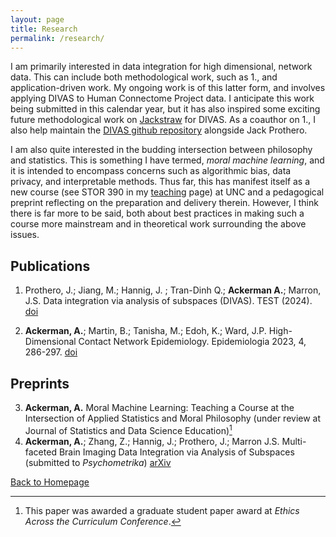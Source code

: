 ```yaml
---
layout: page
title: Research
permalink: /research/
---
```


I am primarily interested in data integration for high dimensional, network data.  This can include both methodological work, such as 1., and application-driven work.  My ongoing work is of this latter form, and involves applying DIVAS to Human Connectome Project data.  I anticipate this work being submitted in this calendar year, but it has also inspired some exciting future methodological work on
[Jackstraw](https://www.sciencedirect.com/science/article/abs/pii/S0167947322002298) for DIVAS.  As a coauthor on 1., I also help maintain the [DIVAS github repository](https://github.com/atacker22dw/DIVAS2021) alongside Jack Prothero.

I am also quite interested in the budding intersection between philosophy and statistics.  This is something I have termed, *moral machine learning*, and it is intended to encompass concerns such as algorithmic bias, data privacy, and interpretable methods.  Thus far, this has manifest itself as a new course (see STOR 390 in my [teaching](teaching.md) page) at UNC and a pedagogical preprint reflecting on the preparation and delivery therein.  However, I think there is far more to be said, both about best practices in making such a course more mainstream and in theoretical work surrounding the above issues. 



## Publications

1.	Prothero, J.;  Jiang, M.;  Hannig, J. ; Tran-Dinh Q.; **Ackerman A.**;  Marron, J.S.  Data integration via analysis of subspaces (DIVAS). TEST (2024). [doi](https://doi.org/10.1007/s11749-024-00923-z)

2. **Ackerman, A.**; Martin, B.; Tanisha, M.; Edoh, K.; Ward, J.P. High-Dimensional Contact Network Epidemiology. Epidemiologia 2023, 4, 286-297. [doi](https://doi.org/10.3390/epidemiologia4030029)


## Preprints

3.	**Ackerman, A.** Moral Machine Learning: Teaching a Course at the Intersection of Applied Statistics and Moral Philosophy (under review at Journal of Statistics and Data Science Education)[^1]
4.	**Ackerman, A.**; Zhang, Z.; Hannig, J.; Prothero, J.; Marron J.S. Multi-faceted Brain Imaging Data Integration via Analysis of Subspaces (submitted to *Psychometrika*) [arXiv](https://arxiv.org/abs/2408.16791)

[^1]: This paper was awarded a graduate student paper award at *Ethics Across the Curriculum Conference*. 

[Back to Homepage](index.md)
